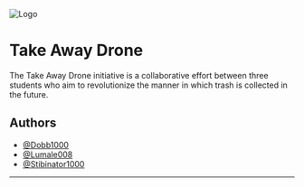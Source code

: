 ![Logo]([https://raw.githubusercontent.com/Take-away-drone/.github/main/TAD%20LOGO.png](https://raw.githubusercontent.com/Take-away-drone/.github/main/TAD%20LOGO.png))

# Take Away Drone
The Take Away Drone initiative is a collaborative effort between three students who aim to revolutionize the manner in which trash is collected in the future.


## Authors

- [@Dobb1000](https://www.github.com/Dobb1000)
- [@Lumale008](https://www.github.com/Lumale008)
- [@Stibinator1000](https://www.github.com/Stibinator1000)




****
